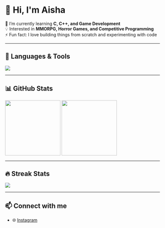 # 👋 Hi, I'm Aisha  

🌱 I’m currently learning **C, C++, and Game Development**  
💡 Interested in **MMORPG, Horror Games, and Competitive Programming**  
⚡ Fun fact: I love building things from scratch and experimenting with code  

---

## 🚀 Languages & Tools
<p>
  <img src="https://skillicons.dev/icons?i=c,cpp,python,js,lua,git,github,vscode" />
</p>

---

## 📊 GitHub Stats
<p>
  <img src="https://github-readme-stats.vercel.app/api?username=lexiscandy2&show_icons=true&theme=tokyonight" height="180px"/>
  <img src="https://github-readme-stats.vercel.app/api/top-langs/?username=lexiscandy2&layout=compact&theme=tokyonight" height="180px"/>
</p>

---

## 🔥 Streak Stats
<p>
  <img src="https://streak-stats.demolab.com?user=USERNAME&theme=tokyonight" />
</p>

---

## 📫 Connect with me
- 🌐 [Instagram](https://www.instagram.com/rama.indrawangsa/)  

